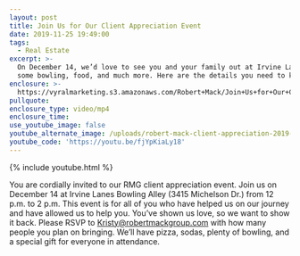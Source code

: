 ```yaml
---
layout: post
title: Join Us for Our Client Appreciation Event
date: 2019-11-25 19:49:00
tags:
  - Real Estate
excerpt: >-
  On December 14, we’d love to see you and your family out at Irvine Lanes for
  some bowling, food, and much more. Here are the details you need to know.
enclosure: >-
  https://vyralmarketing.s3.amazonaws.com/Robert+Mack/Join+Us+for+Our+Client+Appreciation+Event.mp4
pullquote:
enclosure_type: video/mp4
enclosure_time:
use_youtube_image: false
youtube_alternate_image: /uploads/robert-mack-client-appreciation-2019-event-youtube.jpg
youtube_code: 'https://youtu.be/fjYpKiaLy18'
---
```


{% include youtube.html %}

You are cordially invited to our RMG client appreciation event. Join us on December 14 at Irvine Lanes Bowling Alley (3415 Michelson Dr.) from 12 p.m. to 2 p.m. This event is for all of you who have helped us on our journey and have allowed us to help you. You’ve shown us love, so we want to show it back. Please RSVP to Kristy@robertmackgroup.com with how many people you plan on bringing. We’ll have pizza, sodas, plenty of bowling, and a special gift for everyone in attendance.&nbsp;